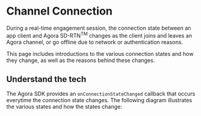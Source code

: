 # Channel Connection

During a real-time engagement session, the connection state between an app client and Agora SD-RTN<sup>TM</sup> changes as the client joins and leaves an Agora channel, or go offline due to network or authentication reasons. 

This page includes introductions to the various connection states and how they change, as well as the reasons behind these changes.

## Understand the tech

The Agora SDK provides an `onConnectionStateChanged` callback that occurs everytime the connection state changes. The following diagram illustrates the various states and how the states change:

